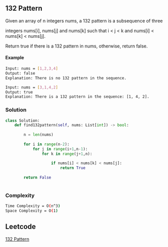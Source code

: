 ## 132 Pattern

Given an array of n integers nums, a 132 pattern is a subsequence of three 

integers nums[i], nums[j] and nums[k] such that i < j < k and nums[i] < nums[k] < nums[j].

Return true if there is a 132 pattern in nums, otherwise, return false.

#### Example
```bash
Input: nums = [1,2,3,4]
Output: false
Explanation: There is no 132 pattern in the sequence.

Input: nums = [3,1,4,2]
Output: true
Explanation: There is a 132 pattern in the sequence: [1, 4, 2].

```
### Solution 

```python
class Solution:
    def find132pattern(self, nums: List[int]) -> bool:
        
        n = len(nums)
        
        for i in range(n-2):
            for j in range(i+1,n-1):
                for k in range(j+1,n):
                    
                    if nums[i] < nums[k] < nums[j]:
                        return True
                    
        return False
        
```
### Complexity
```bash
Time Complexity = O(n^3)
Space Complexity = O(1) 
```

## Leetcode       
[132 Pattern](https://leetcode.com/problems/132-pattern/)
